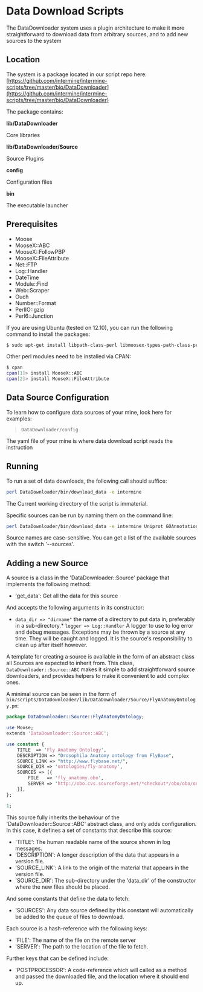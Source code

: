 # Data Download Scripts

The DataDownloader system uses a plugin architecture to make it more straightforward to download data from arbitrary sources, and to add new sources to the system

## Location

The system is a package located in our script repo here: [https://github.com/intermine/intermine-scripts/tree/master/bio/DataDownloader](https://github.com/intermine/intermine-scripts/tree/master/bio/DataDownloader)

The package contains:

**lib/DataDownloader**

Core libraries

**lib/DataDownloader/Source**

Source Plugins

**config**

Configuration files

**bin**

The executable launcher

## Prerequisites

* Moose
* MooseX::ABC
* MooseX::FollowPBP
* MooseX::FileAttribute
* Net::FTP
* Log::Handler
* DateTime
* Module::Find
* Web::Scraper
* Ouch
* Number::Format
* PerlIO::gzip
* Perl6::Junction

If you are using Ubuntu \(tested on 12.10\), you can run the following command to install the packages:

```bash
$ sudo apt-get install libpath-class-perl libmoosex-types-path-class-perl liblog-handler-perl liblog-report-perl libdatetime-perl libmoosex-followpbp-perl libyaml-perl libmodule-find-perl libperlio-gzip-perl libouch-perl libnumber-format-perl
```

Other perl modules need to be installed via CPAN:

```bash
$ cpan
cpan[1]> install MooseX::ABC
cpan[2]> install MooseX::FileAttribute
```

## Data Source Configuration

To learn how to configure data sources of your mine, look here for examples:

> `DataDownloader/config`

The yaml file of your mine is where data download script reads the instruction

## Running

To run a set of data downloads, the following call should suffice:

```bash
perl DataDownloader/bin/download_data -e intermine
```

The Current working directory of the script is immaterial.

Specific sources can be run by naming them on the command line:

```bash
perl DataDownloader/bin/download_data -e intermine Uniprot GOAnnotation
```

Source names are case-sensitive. You can get a list of the available sources with the switch '--sources'.

## Adding a new Source

A source is a class in the 'DataDownloader::Source' package that implements the following method:

* 'get\_data': Get all the data for this source

And accepts the following arguments in its constructor:

* `data_dir => "dirname"` the name of a directory to put data in, preferably in a sub-directory.\* `logger => Log::Handler` A logger to use to log error and debug messages. Exceptions may be thrown by a source at any time. They will be caught and logged. It is the source's responsibility to clean up after itself however.

A template for creating a source is available in the form of an abstract class all Sources are expected to inherit from. This class, `DataDownloader::Source::ABC` makes it simple to add straightforward source downloaders, and provides helpers to make it convenient to add complex ones.

A minimal source can be seen in the form of `bio/scripts/DataDownloader/lib/DataDownloader/Source/FlyAnatomyOntology.pm`:

```perl
package DataDownloader::Source::FlyAnatomyOntology;

use Moose;
extends 'DataDownloader::Source::ABC';

use constant {
    TITLE  => 'Fly Anatomy Ontology',
    DESCRIPTION => "Drosophila Anatomy ontology from FlyBase",
    SOURCE_LINK => "http://www.flybase.net/",
    SOURCE_DIR => 'ontologies/fly-anatomy',
    SOURCES => [{
        FILE   => 'fly_anatomy.obo',
        SERVER => 'http://obo.cvs.sourceforge.net/*checkout*/obo/obo/ontology/anatomy/gross_anatomy/animal_gross_anatomy/fly',
    }],
};

1;
```

This source fully inherits the behaviour of the 'DataDownloader::Source::ABC' abstract class, and only adds configuration. In this case, it defines a set of constants that describe this source:

* 'TITLE': The human readable name of the source shown in log messages.
* 'DESCRIPTION': A longer description of the data that appears in a version file.
* 'SOURCE\_LINK': A link to the origin of the material that appears in the version file.
* 'SOURCE\_DIR': The sub-directory under the 'data\_dir' of the constructor where the new files should be placed.

And some constants that define the data to fetch:

* 'SOURCES': Any data source defined by this constant will automatically be added to the queue of files to download.

Each source is a hash-reference with the following keys:

* 'FILE': The name of the file on the remote server
* 'SERVER': The path to the location of the file to fetch.

Further keys that can be defined include:

* 'POSTPROCESSOR': A code-reference which will called as a method and passed the downloaded file, and the location where it should end up.

